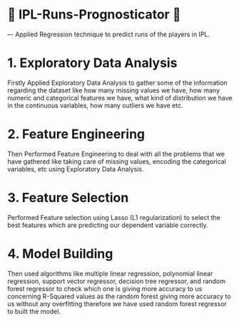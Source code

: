 # 🏏 IPL-Runs-Prognosticator 🏏
–- Applied Regression technique to predict runs of the players in IPL.  
# 1. Exploratory Data Analysis
Firstly Applied Exploratory Data Analysis to gather some of the information regarding the dataset like how many missing values we have, how many numeric and categorical features we have, what kind of distribution we have in the continuous variables, how many outliers we have etc.
# 2. Feature Engineering
Then Performed Feature Engineering to deal with all the problems that we have gathered like taking care of missing values, encoding the categorical variables, etc using Exploratory Data Analysis.
# 3. Feature Selection
Performed Feature selection using Lasso (L1 regularization) to select the best features which are predicting our dependent variable correctly.
# 4. Model Building
Then used algorithms like multiple linear regression, polynomial linear regression, support vector regressor, decision tree regressor, and random forest regressor to check which one is giving more accuracy to us concerning R-Squared values as the random forest giving more accuracy to us without any overfitting therefore we have used random forest regressor to built the model.
